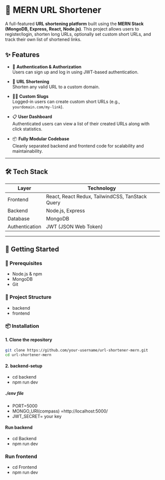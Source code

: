 # 🔗 MERN URL Shortener

A full-featured **URL shortening platform** built using the **MERN Stack (MongoDB, Express, React, Node.js)**. This project allows users to register/login, shorten long URLs, optionally set custom short URLs, and track their own list of shortened links.

## ✨ Features

- 🔐 **Authentication & Authorization**  
  Users can sign up and log in using JWT-based authentication.

- 🔗 **URL Shortening**  
  Shorten any valid URL to a custom domain.

- 🧑‍💼 **Custom Slugs**  
  Logged-in users can create custom short URLs (e.g., `yourdomain.com/my-link`).

- 📋 **User Dashboard**  
  Authenticated users can view a list of their created URLs along with click statistics.

- 📦 **Fully Modular Codebase**  
  Cleanly separated backend and frontend code for scalability and maintainability.

---

## 🛠️ Tech Stack

| Layer         | Technology                                      |
|---------------|--------------------------------------------------|
| Frontend      | React, React Redux, TailwindCSS, TanStack Query |
| Backend       | Node.js, Express                                 |
| Database      | MongoDB                                          |
| Authentication| JWT (JSON Web Token)                             |

---

## 🚀 Getting Started

### 🔧 Prerequisites

- Node.js & npm
- MongoDB
- Git

### 📁 Project Structure

- backend
- frontend


### 📦 Installation

#### 1. Clone the repository

```bash
git clone https://github.com/your-username/url-shortener-mern.git
cd url-shortener-mern

```

#### 2. backend-setup

- cd backend
- npm run dev


##### ./env file

- PORT=5000
- MONGO_URI(compass) =http://localhost:5000/
- JWT_SECRET=  your key


#### Run backend
- cd Backend
- npm run dev

### Run frontend
- cd Frontend
- npm run dev
 